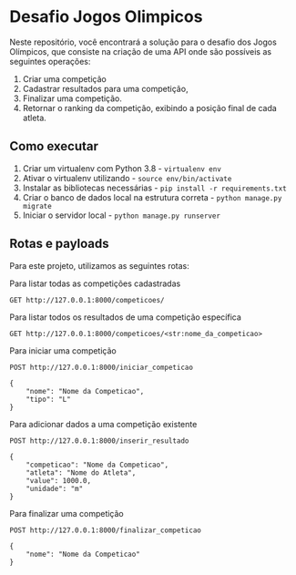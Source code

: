 # Desafio Jogos Olimpicos

Neste repositório, você encontrará a solução para o desafio dos Jogos Olímpicos, que consiste na criação de uma API onde
são possíveis as seguintes operações:

1. Criar uma competição
2. Cadastrar resultados para uma competição, 
3. Finalizar uma competição.
4. Retornar o ranking da competição, exibindo a posição final de cada atleta.

## Como executar

1. Criar um virtualenv com Python 3.8 - `virtualenv env`
2. Ativar o virtualenv utilizando - `source env/bin/activate`
3. Instalar as bibliotecas necessárias - `pip install -r requirements.txt`
4. Criar o banco de dados local na estrutura correta - `python manage.py migrate`
5. Iniciar o servidor local - `python manage.py runserver`

## Rotas e payloads

Para este projeto, utilizamos as seguintes rotas:

Para listar todas as competições cadastradas
```
GET http://127.0.0.1:8000/competicoes/
```
Para listar todos os resultados de uma competição específica
```
GET http://127.0.0.1:8000/competicoes/<str:nome_da_competicao>
```

Para iniciar uma competição
```
POST http://127.0.0.1:8000/iniciar_competicao

{
    "nome": "Nome da Competicao",
    "tipo": "L"
}
```

Para adicionar dados a uma competição existente
```
POST http://127.0.0.1:8000/inserir_resultado

{
    "competicao": "Nome da Competicao",
    "atleta": "Nome do Atleta",
    "value": 1000.0,
    "unidade": "m"
}
```

Para finalizar uma competição
```
POST http://127.0.0.1:8000/finalizar_competicao

{
    "nome": "Nome da Competicao"
}
```

